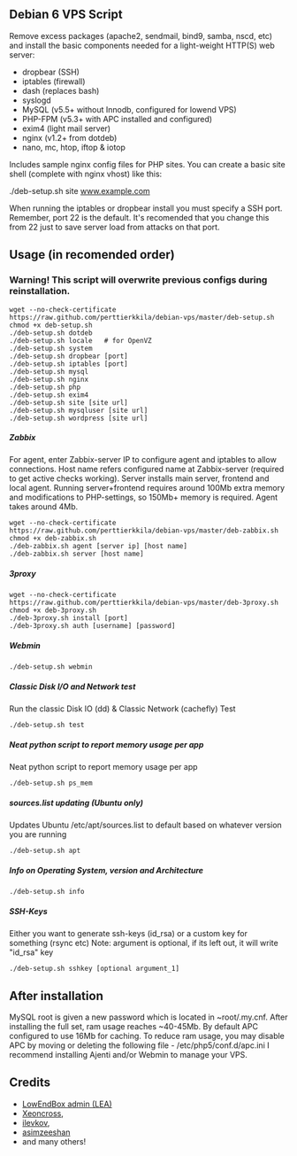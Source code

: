 ## Debian 6 VPS Script

Remove excess packages (apache2, sendmail, bind9, samba, nscd, etc) and install the basic components needed for a light-weight HTTP(S) web server:

 - dropbear (SSH)
 - iptables (firewall)
 - dash (replaces bash)
 - syslogd
 - MySQL (v5.5+ without Innodb, configured for lowend VPS)
 - PHP-FPM (v5.3+ with APC installed and configured)
 - exim4 (light mail server)
 - nginx (v1.2+ from dotdeb)
 - nano, mc, htop, iftop & iotop

Includes sample nginx config files for PHP sites. You can create a basic site shell (complete with nginx vhost) like this:

./deb-setup.sh site www.example.com

When running the iptables or dropbear install you must specify a SSH port. Remember, port 22 is the default. It's recomended that you change this from 22 just to save server load from attacks on that port.

## Usage (in recomended order)

### Warning! This script will overwrite previous configs during reinstallation.

	wget --no-check-certificate https://raw.github.com/perttierkkila/debian-vps/master/deb-setup.sh
	chmod +x deb-setup.sh
	./deb-setup.sh dotdeb
	./deb-setup.sh locale 	# for OpenVZ
	./deb-setup.sh system
	./deb-setup.sh dropbear [port]
	./deb-setup.sh iptables [port]
	./deb-setup.sh mysql
	./deb-setup.sh nginx
	./deb-setup.sh php
	./deb-setup.sh exim4
	./deb-setup.sh site [site url]
	./deb-setup.sh mysqluser [site url]
	./deb-setup.sh wordpress [site url]

##### Zabbix

For agent, enter Zabbix-server IP to configure agent and iptables to allow connections. Host name refers configured name at Zabbix-server (required to get active checks working). Server installs main server, frontend and local agent. Running server+frontend requires around 100Mb extra memory and modifications to PHP-settings, so 150Mb+ memory is required. Agent takes around 4Mb.

	wget --no-check-certificate https://raw.github.com/perttierkkila/debian-vps/master/deb-zabbix.sh
	chmod +x deb-zabbix.sh
	./deb-zabbix.sh agent [server ip] [host name]
	./deb-zabbix.sh server [host name]

##### 3proxy

	wget --no-check-certificate https://raw.github.com/perttierkkila/debian-vps/master/deb-3proxy.sh
	chmod +x deb-3proxy.sh
	./deb-3proxy.sh install [port]
	./deb-3proxy.sh auth [username] [password]

##### Webmin

	./deb-setup.sh webmin

##### Classic Disk I/O and Network test

Run the classic Disk IO (dd) & Classic Network (cachefly) Test

	./deb-setup.sh test

##### Neat python script to report memory usage per app

Neat python script to report memory usage per app

	./deb-setup.sh ps_mem

##### sources.list updating (Ubuntu only)

Updates Ubuntu /etc/apt/sources.list to default based on whatever version you are running

	./deb-setup.sh apt

##### Info on Operating System, version and Architecture

	./deb-setup.sh info

##### SSH-Keys

Either you want to generate ssh-keys (id_rsa) or a custom key for something (rsync etc)
Note: argument is optional, if its left out, it will write "id_rsa" key

	./deb-setup.sh sshkey [optional argument_1]
    
## After installation

MySQL root is given a new password which is located in ~root/.my.cnf.
After installing the full set, ram usage reaches ~40-45Mb.
By default APC configured to use 16Mb for caching.
To reduce ram usage, you may disable APC by moving or deleting the following file - /etc/php5/conf.d/apc.ini
I recommend installing Ajenti and/or Webmin to manage your VPS.

## Credits

- [LowEndBox admin (LEA)](https://github.com/lowendbox/lowendscript)
- [Xeoncross](https://github.com/Xeoncross/lowendscript),
- [ilevkov](https://github.com/ilevkov/lowendscript),
- [asimzeeshan](https://github.com/asimzeeshan)
- and many others!

